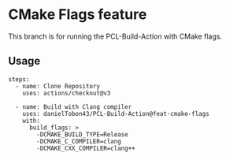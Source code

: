 # CMake Flags feature
This branch is for running the PCL-Build-Action with CMake flags.

## Usage

```
steps:
  - name: Clone Repository
    uses: actions/checkout@v3

  - name: Build with Clang compiler
    uses: danielTobon43/PCL-Build-Action@feat-cmake-flags
    with:
      build_flags: >
        -DCMAKE_BUILD_TYPE=Release 
        -DCMAKE_C_COMPILER=clang 
        -DCMAKE_CXX_COMPILER=clang++
```
